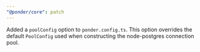 ```yaml
---
"@ponder/core": patch
---
```


Added a `poolConfig` option to `ponder.config.ts`. This option overrides the default `PoolConfig` used when constructing the node-postgres connection pool.
